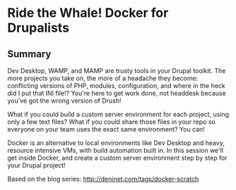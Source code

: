 # Ride the Whale! Docker for Drupalists

## Summary

Dev Desktop, WAMP, and MAMP are trusty tools in your Drupal toolkit. The more projects you take on, the more of a headache they become: conflicting versions of PHP, modules, configuration, and where in the heck did I put that INI file!? You're here to get work done, not headdesk because you've got the wrong version of Drush!

What if you could build a custom server environment for each project, using only a few text files? What if you could share those files in your repo so everyone on your team uses the exact same environment? You can!

Docker is an alternative to local environments like Dev Desktop and heavy, resource intensive VMs, with build automation built in. In this session we'll get inside Docker, and create a custom server environment step by step for your Drupal project!

Based on the blog series: http://deninet.com/tags/docker-scratch
